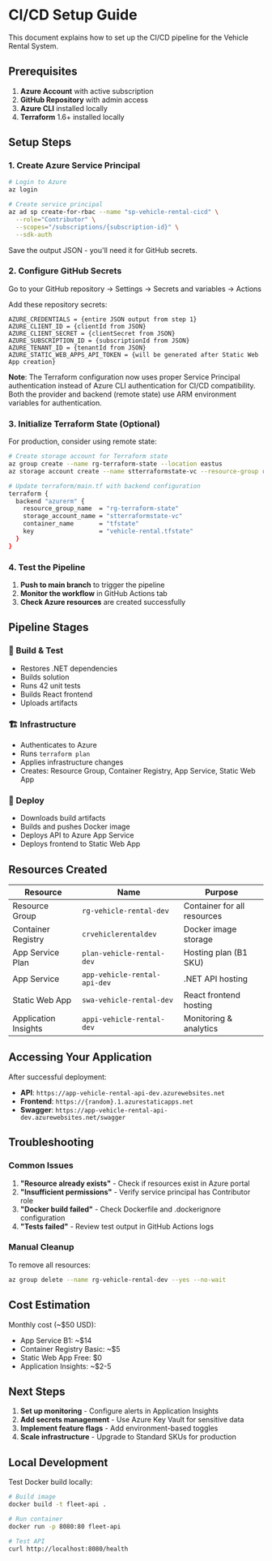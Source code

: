 # CI/CD Setup Guide

This document explains how to set up the CI/CD pipeline for the Vehicle Rental System.

## Prerequisites

1. **Azure Account** with active subscription
2. **GitHub Repository** with admin access
3. **Azure CLI** installed locally
4. **Terraform** 1.6+ installed locally

## Setup Steps

### 1. Create Azure Service Principal

```bash
# Login to Azure
az login

# Create service principal
az ad sp create-for-rbac --name "sp-vehicle-rental-cicd" \
  --role="Contributor" \
  --scopes="/subscriptions/{subscription-id}" \
  --sdk-auth
```

Save the output JSON - you'll need it for GitHub secrets.

### 2. Configure GitHub Secrets

Go to your GitHub repository → Settings → Secrets and variables → Actions

Add these repository secrets:

```
AZURE_CREDENTIALS = {entire JSON output from step 1}
AZURE_CLIENT_ID = {clientId from JSON}
AZURE_CLIENT_SECRET = {clientSecret from JSON}
AZURE_SUBSCRIPTION_ID = {subscriptionId from JSON}
AZURE_TENANT_ID = {tenantId from JSON}
AZURE_STATIC_WEB_APPS_API_TOKEN = {will be generated after Static Web App creation}
```

**Note**: The Terraform configuration now uses proper Service Principal authentication instead of Azure CLI authentication for CI/CD compatibility. Both the provider and backend (remote state) use ARM environment variables for authentication.

### 3. Initialize Terraform State (Optional)

For production, consider using remote state:

```bash
# Create storage account for Terraform state
az group create --name rg-terraform-state --location eastus
az storage account create --name stterraformstate-vc --resource-group rg-terraform-state

# Update terraform/main.tf with backend configuration
terraform {
  backend "azurerm" {
    resource_group_name  = "rg-terraform-state"
    storage_account_name = "stterraformstate-vc"
    container_name       = "tfstate"
    key                  = "vehicle-rental.tfstate"
  }
}
```

### 4. Test the Pipeline

1. **Push to main branch** to trigger the pipeline
2. **Monitor the workflow** in GitHub Actions tab
3. **Check Azure resources** are created successfully

## Pipeline Stages

### 🔨 Build & Test
- Restores .NET dependencies
- Builds solution
- Runs 42 unit tests
- Builds React frontend
- Uploads artifacts

### 🏗️ Infrastructure
- Authenticates to Azure
- Runs `terraform plan`
- Applies infrastructure changes
- Creates: Resource Group, Container Registry, App Service, Static Web App

### 🚀 Deploy
- Downloads build artifacts
- Builds and pushes Docker image
- Deploys API to Azure App Service
- Deploys frontend to Static Web App

## Resources Created

| Resource | Name | Purpose |
|----------|------|---------|
| Resource Group | `rg-vehicle-rental-dev` | Container for all resources |
| Container Registry | `crvehiclerentaldev` | Docker image storage |
| App Service Plan | `plan-vehicle-rental-dev` | Hosting plan (B1 SKU) |
| App Service | `app-vehicle-rental-api-dev` | .NET API hosting |
| Static Web App | `swa-vehicle-rental-dev` | React frontend hosting |
| Application Insights | `appi-vehicle-rental-dev` | Monitoring & analytics |

## Accessing Your Application

After successful deployment:

- **API**: `https://app-vehicle-rental-api-dev.azurewebsites.net`
- **Frontend**: `https://{random}.1.azurestaticapps.net`
- **Swagger**: `https://app-vehicle-rental-api-dev.azurewebsites.net/swagger`

## Troubleshooting

### Common Issues

1. **"Resource already exists"** - Check if resources exist in Azure portal
2. **"Insufficient permissions"** - Verify service principal has Contributor role
3. **"Docker build failed"** - Check Dockerfile and .dockerignore configuration
4. **"Tests failed"** - Review test output in GitHub Actions logs

### Manual Cleanup

To remove all resources:

```bash
az group delete --name rg-vehicle-rental-dev --yes --no-wait
```

## Cost Estimation

Monthly cost (~$50 USD):
- App Service B1: ~$14
- Container Registry Basic: ~$5
- Static Web App Free: $0
- Application Insights: ~$2-5

## Next Steps

1. **Set up monitoring** - Configure alerts in Application Insights
2. **Add secrets management** - Use Azure Key Vault for sensitive data
3. **Implement feature flags** - Add environment-based toggles
4. **Scale infrastructure** - Upgrade to Standard SKUs for production

## Local Development

Test Docker build locally:

```bash
# Build image
docker build -t fleet-api .

# Run container
docker run -p 8080:80 fleet-api

# Test API
curl http://localhost:8080/health
```